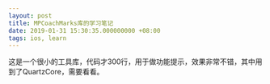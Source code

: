 ```yaml
---
layout: post
title: MPCoachMarks库的学习笔记
date: 2019-01-31 15:30:35.000000000 +08:00
tags: ios, learn
---
```


这是一个很小的工具库，代码才300行，用于做功能提示，效果非常不错，其中用到了QuartzCore，需要看看。

